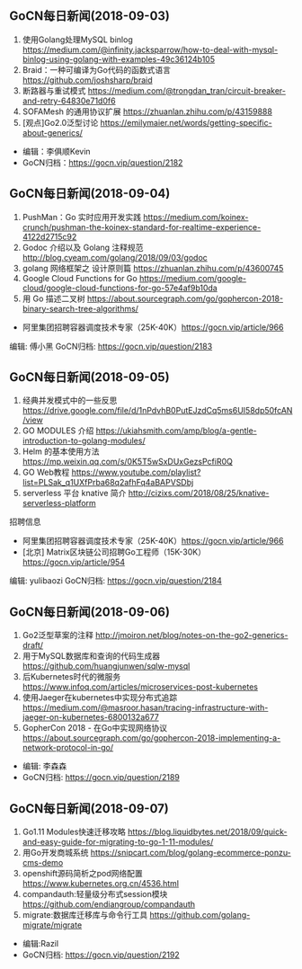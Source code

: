 ## GoCN每日新闻(2018-09-03)

1. 使用Golang处理MySQL binlog https://medium.com/@infinity.jacksparrow/how-to-deal-with-mysql-binlog-using-golang-with-examples-49c36124b105
2. Braid：一种可编译为Go代码的函数式语言 https://github.com/joshsharp/braid
3. 断路器与重试模式 https://medium.com/@trongdan_tran/circuit-breaker-and-retry-64830e71d0f6
4. SOFAMesh 的通用协议扩展 https://zhuanlan.zhihu.com/p/43159888
5. [观点]Go2.0泛型讨论 https://emilymaier.net/words/getting-specific-about-generics/

* 编辑：李俱顺Kevin
* GoCN归档：https://gocn.vip/question/2182


## GoCN每日新闻(2018-09-04)

1.  PushMan：Go 实时应用开发实践 https://medium.com/koinex-crunch/pushman-the-koinex-standard-for-realtime-experience-4122d2715c92
2. Godoc 介绍以及 Golang 注释规范 http://blog.cyeam.com/golang/2018/09/03/godoc
3. golang 网络框架之 设计原则篇 https://zhuanlan.zhihu.com/p/43600745
4. Google Cloud Functions for Go  https://medium.com/google-cloud/google-cloud-functions-for-go-57e4af9b10da
5. 用 Go 描述二叉树 https://about.sourcegraph.com/go/gophercon-2018-binary-search-tree-algorithms/

* 阿里集团招聘容器调度技术专家（25K-40K）https://gocn.vip/article/966

编辑: 傅小黑
GoCN归档: https://gocn.vip/question/2183

## GoCN每日新闻(2018-09-05)

1. 经典并发模式中的一些反思 https://drive.google.com/file/d/1nPdvhB0PutEJzdCq5ms6UI58dp50fcAN/view
2. GO MODULES 介绍 https://ukiahsmith.com/amp/blog/a-gentle-introduction-to-golang-modules/
3. Helm 的基本使用方法 https://mp.weixin.qq.com/s/0K5T5wSxDUxGezsPcfiR0Q
4. GO Web教程 https://www.youtube.com/playlist?list=PLSak_q1UXfPrba68q2afhFq4aBAPVSDbj
5. serverless 平台 knative 简介 http://cizixs.com/2018/08/25/knative-serverless-platform

招聘信息
- 阿里集团招聘容器调度技术专家（25K-40K）https://gocn.vip/article/966
- [北京] Matrix区块链公司招聘Go工程师（15K-30K） https://gocn.vip/article/954

编辑: yulibaozi
GoCN归档: https://gocn.vip/question/2184

## GoCN每日新闻(2018-09-06)

1. Go2泛型草案的注释 http://jmoiron.net/blog/notes-on-the-go2-generics-draft/
2. 用于MySQL数据库和查询的代码生成器 https://github.com/huangjunwen/sqlw-mysql
3. 后Kubernetes时代的微服务 https://www.infoq.com/articles/microservices-post-kubernetes
4. 使用Jaeger在kubernetes中实现分布式追踪 https://medium.com/@masroor.hasan/tracing-infrastructure-with-jaeger-on-kubernetes-6800132a677
5. GopherCon 2018 - 在Go中实现网络协议 https://about.sourcegraph.com/go/gophercon-2018-implementing-a-network-protocol-in-go/

* 编辑: 李森森
* GoCN归档: https://gocn.vip/question/2189

## GoCN每日新闻(2018-09-07)

1. Go1.11 Modules快速迁移攻略 https://blog.liquidbytes.net/2018/09/quick-and-easy-guide-for-migrating-to-go-1-11-modules/
2. 用Go开发商城系统 https://snipcart.com/blog/golang-ecommerce-ponzu-cms-demo
3. openshift源码简析之pod网络配置 https://www.kubernetes.org.cn/4536.html
4. compandauth:轻量级分布式session模块 https://github.com/endiangroup/compandauth
5. migrate:数据库迁移库与命令行工具 https://github.com/golang-migrate/migrate

* 编辑:Razil
* GoCN归档:  https://gocn.vip/question/2192

